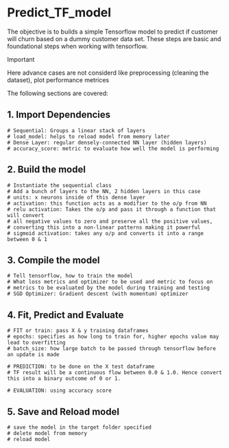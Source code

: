 # Predict_TF_model

The objective is to builds a simple Tensorflow model to predict if customer will churn based on a dummy customer data set.
These steps are basic and foundational steps when working with tensorflow.

>[!IMPORTANT]
> Here advance cases are not considerd like preprocessing (cleaning the dataset), plot performance metrices 

The following sections are covered:

## 1.	Import Dependencies
```
# Sequential: Groups a linear stack of layers
# load_model: helps to reload model from memory later
# Dense Layer: regular densely-connected NN layer (hidden layers)
# accuracy_score: metric to evaluate how well the model is performing
```
## 2.	Build the model
```
# Instantiate the sequential class
# Add a bunch of layers to the NN, 2 hidden layers in this case
# units: x neurons inside of this dense layer
# activation: this function acts as a modifier to the o/p from NN
# relu activation: Takes the o/p and pass it through a function that will convert
# all negative values to zero and preserve all the positive values,
# converting this into a non-linear patterns making it powerful
# sigmoid activation: takes any o/p and converts it into a range between 0 & 1
```
## 3.	Compile the model
```
# Tell tensorflow, how to train the model
# What loss metrics and optimizer to be used and metric to focus on
# metrics to be evaluated by the model during training and testing
# SGD Optimizer: Gradient descent (with momentum) optimizer
```
## 4.	Fit, Predict and Evaluate
```
# FIT or train: pass X & y training dataframes
# epochs: specifies as how long to train for, higher epochs value may lead to overfitting
# batch_size: how large batch to be passed through tensorflow before an update is made

# PREDICTION: to be done on the X test dataframe
# TF result will be a continuous flow between 0.0 & 1.0. Hence convert this into a binary outcome of 0 or 1.

# EVALUATION: using accuracy score
```

## 5.	Save and Reload model
```
# save the model in the target folder specified
# delete model from memory
# reload model 
```

